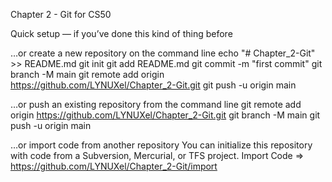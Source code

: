 Chapter 2 - Git for CS50

Quick setup — if you’ve done this kind of thing before

…or create a new repository on the command line
echo "# Chapter_2-Git" >> README.md
git init
git add README.md
git commit -m "first commit"
git branch -M main
git remote add origin <https://github.com/LYNUXel/Chapter_2-Git.git>
git push -u origin main

…or push an existing repository from the command line
git remote add origin <https://github.com/LYNUXel/Chapter_2-Git.git>
git branch -M main
git push -u origin main

…or import code from another repository
You can initialize this repository with code from a Subversion, Mercurial, or TFS project. Import Code => <https://github.com/LYNUXel/Chapter_2-Git/import>
